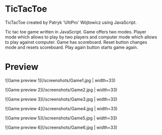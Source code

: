 # TicTacToe
TicTacToe created by Patryk 'UltiPro' Wójtowicz using JavaScript.

Tic tac toe game written in JavaScript. Game offers two modes. Player mode which allows to play by two players and computer mode which allows to play against computer. Game has scoreboard. Reset button changes mode and resets scoreboard. Play again button starts game again.

# Preview

![Game preview 1](/screenshots/Game1.jpg | width=33)

![Game preview 2](/screenshots/Game2.jpg | width=33)

![Game preview 3](/screenshots/Game3.jpg | width=33)

![Game preview 4](/screenshots/Game4.jpg | width=33)

![Game preview 5](/screenshots/Game5.jpg | width=33)

![Game preview 6](/screenshots/Game6.jpg | width=33)
